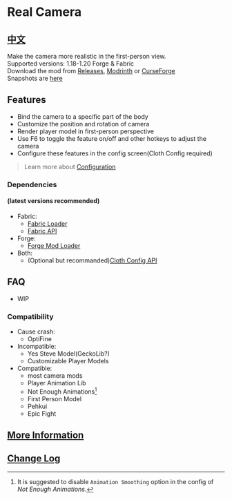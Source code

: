 # Real Camera #

## [中文](README_ZH.md) ##

Make the camera more realistic in the first-person view.  
Supported versions: 1.18-1.20 Forge & Fabric  
Download the mod from [Releases](https://github.com/xTracr/RealCamera/releases), [Modrinth](https://modrinth.com/mod/real-camera) or [CurseForge](https://curseforge.com/minecraft/mc-mods/real-camera)  
Snapshots are [here](https://github.com/xTracr/RealCamera/actions/workflows/build.yml)  

## Features ##

* Bind the camera to a specific part of the body
* Customize the position and rotation of camera
* Render player model in first-person perspective
* Use F6 to toggle the feature on/off and other hotkeys to adjust the camera
* Configure these features in the config screen(Cloth Config required)

> Learn more about [Configuration](https://github.com/xTracr/RealCamera/wiki/Configuration)

### Dependencies ###

#### (latest versions recommended) ####

* Fabric:
  * [Fabric Loader](https://fabricmc.net/use/installer/)
  * [Fabric API](https://modrinth.com/mod/fabric-api)
* Forge:
  * [Forge Mod Loader](https://files.minecraftforge.net/)
* Both:
  * (Optional but recommanded)[Cloth Config API](https://modrinth.com/mod/cloth-config)

## FAQ ##

* WIP

### Compatibility ###

* Cause crash:
  * OptiFine
* Incompatible:
  * Yes Steve Model(GeckoLib?)
  * Customizable Player Models
* Compatible:
  * most camera mods
  * Player Animation Lib
  * Not Enough Animations[^1]
  * First Person Model
  * Pehkui
  * Epic Fight

[^1]:It is suggested to disable `Animation Smoothing` option in the config of *Not Enough Animations*.

## [More Information](https://github.com/xTracr/RealCamera/wiki) ##

## [Change Log](changelog.md#English) ##
